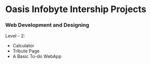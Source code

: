 # Oasis Infobyte Intership Projects
### Web Development and Designing
Level - 2:
- Calculator
- Tribute Page
- A Basic To-do WebApp